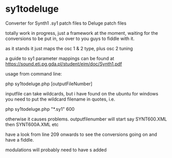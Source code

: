 # sy1todeluge
Converter for Synth1 .sy1 patch files to Deluge patch files

totally work in progress, just a framework at the moment, waiting for the conversions to be put in, so over to you guys to fiddle with it.

as it stands it just maps the osc 1 & 2 type, plus osc 2 tuning

a guide to sy1 parameter mappings can be found at https://sound.eti.pg.gda.pl/student/eim/doc/Synth1.pdf

usage from command line:

php sy1todeluge.php <inputfile> [outputFileNumber]

inputfile can take wildcards, but i have found on the ubuntu for windows
you need to put the wildcard filename in quotes, i.e.

php sy1todeluge.php "*.sy1" 600

otherwise it causes problems. outputfilenumber will start say SYNT600.XML then SYNT600A.XML etc

have a look from line 209 onwards to see the conversions going on and have a fiddle.

modulations will probably need to have <patchCable>s added
